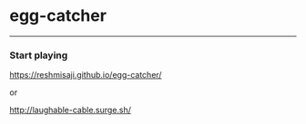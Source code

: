 # egg-catcher
---
### Start playing

https://reshmisaji.github.io/egg-catcher/

or 

http://laughable-cable.surge.sh/
